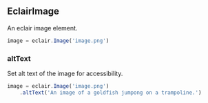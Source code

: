 ## EclairImage
An eclair image element.
```javascript
image = eclair.Image('image.png')
```
### altText
Set alt text of the image for accessibility.
```javascript
image = eclair.Image('image.png')
    .altText('An image of a goldfish jumpong on a trampoline.')
```

